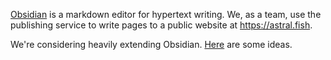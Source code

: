 [Obsidian](https://obsidian.md/) is a markdown editor for hypertext writing. We, as a team, use the publishing service to write pages to a public website at https://astral.fish. 

We're considering heavily extending Obsidian. [Here](https://www.one-tab.com/page/NIZxu9lxQ9acn6GdcX5uMw) are some ideas.